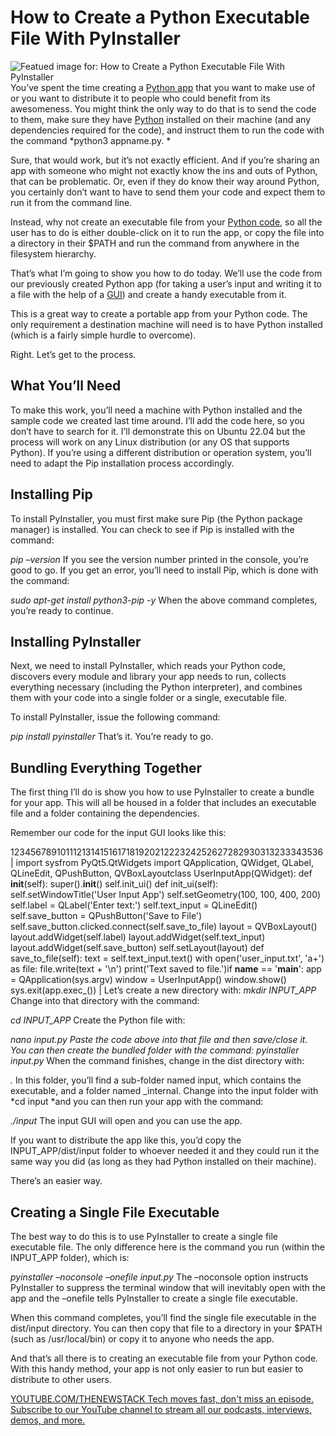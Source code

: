 # How to Create a Python Executable File With PyInstaller
![Featued image for: How to Create a Python Executable File With PyInstaller](https://cdn.thenewstack.io/media/2024/07/3fe1deff-emmanuel-ikwuegbu-_2alim-f6pw-unsplash-1-1024x684.jpg)
You’ve spent the time creating a [Python app](https://thenewstack.io/how-to-create-a-python-gui-app-with-pyqt5/) that you want to make use of or you want to distribute it to people who could benefit from its awesomeness. You might think the only way to do that is to send the code to them, make sure they have [Python](https://thenewstack.io/an-introduction-to-python-a-language-for-the-ages/) installed on their machine (and any dependencies required for the code), and instruct them to run the code with the command *python3 appname.py. *

Sure, that would work, but it’s not exactly efficient. And if you’re sharing an app with someone who might not exactly know the ins and outs of Python, that can be problematic. Or, even if they do know their way around Python, you certainly don’t want to have to send them your code and expect them to run it from the command line.

Instead, why not create an executable file from your [Python code](https://thenewstack.io/mit-created-compiler-speeds-up-python-code/), so all the user has to do is either double-click on it to run the app, or copy the file into a directory in their $PATH and run the command from anywhere in the filesystem hierarchy.

That’s what I’m going to show you how to do today. We’ll use the code from our previously created Python app (for taking a user’s input and writing it to a file with the help of a [GUI](https://thenewstack.io/guis-cli-apis-learn-basic-terms-of-infrastructure-as-code/)) and create a handy executable from it.

This is a great way to create a portable app from your Python code. The only requirement a destination machine will need is to have Python installed (which is a fairly simple hurdle to overcome).

Right. Let’s get to the process.

## What You’ll Need
To make this work, you’ll need a machine with Python installed and the sample code we created last time around. I’ll add the code here, so you don’t have to search for it. I’ll demonstrate this on Ubuntu 22.04 but the process will work on any Linux distribution (or any OS that supports Python). If you’re using a different distribution or operation system, you’ll need to adapt the Pip installation process accordingly.

## Installing Pip
To install PyInstaller, you must first make sure Pip (the Python package manager) is installed. You can check to see if Pip is installed with the command:

*pip –version*
If you see the version number printed in the console, you’re good to go. If you get an error, you’ll need to install Pip, which is done with the command:

*sudo apt-get install python3-pip -y*
When the above command completes, you’re ready to continue.

## Installing PyInstaller
Next, we need to install PyInstaller, which reads your Python code, discovers every module and library your app needs to run, collects everything necessary (including the Python interpreter), and combines them with your code into a single folder or a single, executable file.

To install PyInstaller, issue the following command:

*pip install pyinstaller*
That’s it. You’re ready to go.

## Bundling Everything Together
The first thing I’ll do is show you how to use PyInstaller to create a bundle for your app. This will all be housed in a folder that includes an executable file and a folder containing the dependencies.

Remember our code for the input GUI looks like this:

123456789101112131415161718192021222324252627282930313233343536 |
import sysfrom PyQt5.QtWidgets import QApplication, QWidget, QLabel, QLineEdit, QPushButton, QVBoxLayoutclass UserInputApp(QWidget): def __init__(self): super().__init__() self.init_ui() def init_ui(self): self.setWindowTitle('User Input App') self.setGeometry(100, 100, 400, 200) self.label = QLabel('Enter text:') self.text_input = QLineEdit() self.save_button = QPushButton('Save to File') self.save_button.clicked.connect(self.save_to_file) layout = QVBoxLayout() layout.addWidget(self.label) layout.addWidget(self.text_input) layout.addWidget(self.save_button) self.setLayout(layout) def save_to_file(self): text = self.text_input.text() with open('user_input.txt', 'a+') as file: file.write(text + '\n') print('Text saved to file.')if __name__ == '__main__': app = QApplication(sys.argv) window = UserInputApp() window.show() sys.exit(app.exec_()) |
Let’s create a new directory with:
*mkdir INPUT_APP*
Change into that directory with the command:

*cd INPUT_APP*
Create the Python file with:

*nano input.py*
*Paste the code above into that file and then save/close it. You can then create the bundled folder with the command:*
*pyinstaller input.py*
When the command finishes, change in the dist directory with:

*.*
In this folder, you’ll find a sub-folder named input, which contains the executable, and a folder named _internal. Change into the input folder with *cd input *and you can then run your app with the command:

*./input*
The input GUI will open and you can use the app.

If you want to distribute the app like this, you’d copy the INPUT_APP/dist/input folder to whoever needed it and they could run it the same way you did (as long as they had Python installed on their machine).

There’s an easier way.

## Creating a Single File Executable
The best way to do this is to use PyInstaller to create a single file executable file. The only difference here is the command you run (within the INPUT_APP folder), which is:

*pyinstaller –noconsole –onefile input.py*
The –noconsole option instructs PyInstaller to suppress the terminal window that will inevitably open with the app and the –onefile tells PyInstaller to create a single file executable.

When this command completes, you’ll find the single file executable in the dist/input directory. You can then copy that file to a directory in your $PATH (such as /usr/local/bin) or copy it to anyone who needs the app.

And that’s all there is to creating an executable file from your Python code. With this handy method, your app is not only easier to run but easier to distribute to other users.

[
YOUTUBE.COM/THENEWSTACK
Tech moves fast, don't miss an episode. Subscribe to our YouTube
channel to stream all our podcasts, interviews, demos, and more.
](https://youtube.com/thenewstack?sub_confirmation=1)